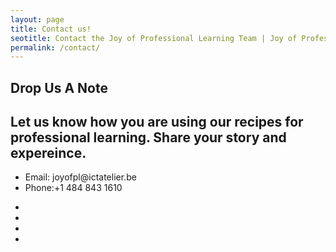 ```yaml
---
layout: page
title: Contact us!
seotitle: Contact the Joy of Professional Learning Team | Joy of Professional Learning
permalink: /contact/
---
```

<!-- Slider Start -->
<section id="global-header">
  <div class="container">
    <div class="row">
      <div class="col-md-12">
        <div class="block">
          <h1>Drop Us A Note</h1>
        </div>
     </div>
   </div>
</div>
</section>
<section>
  <div class="container">
    <div class="row">
          <h2>Let us know how you are using our recipes for professional learning. Share your story and expereince.</h2>
          <ul class="address-block">
            <li>
              <i class="fa fa-envelope-o"></i>Email: joyofpl@ictatelier.be
            </li>
            <li>
              <i class="fa fa-phone"></i>Phone:+1 484 843 1610
            </li>
          </ul>
          <ul class="social-icons">
             <li>
              <a href="https://plus.google.com/communities/100048750758797626973"><i class="fa fa-google"></i></a>
            </li>
            <li>
              <a href="https://twitter.com/joyofpl?lang=en"><i class="fa fa-twitter"></i></a>
            </li>
            <li>
              <a href="https://www.facebook.com/joyofpl/?hc_ref=SEARCH"><i class="fa fa-facebook"></i></a>
            </li>
            <li>
            <a href="https://www.instagram.com/thejoyofpl/"><i class="fa fa-instagram"></i></a>
            </li>
          </ul>
       </div>
     </div>
   </section>
